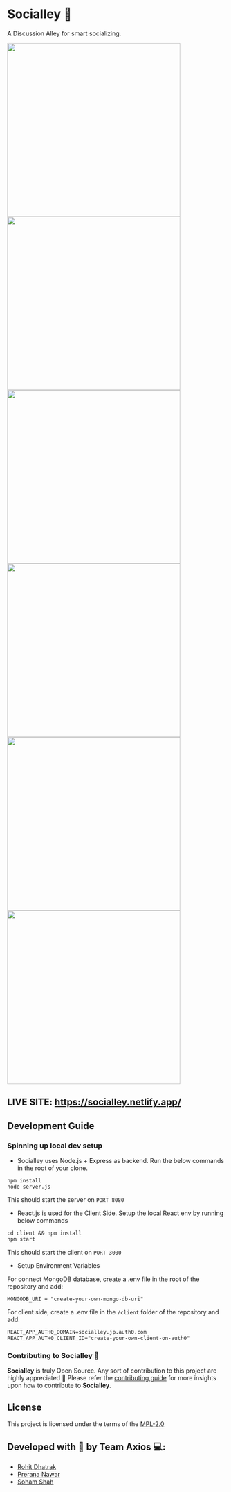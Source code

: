 # Socialley 💬

A Discussion Alley for smart socializing.


<img src="https://user-images.githubusercontent.com/57338980/116833363-53126e80-abd6-11eb-89e8-6b04ec1ba7d1.png" height="400">
<img src="https://user-images.githubusercontent.com/57338980/116833371-5c034000-abd6-11eb-9749-633f3c274ffa.png" height="400">
<img src="https://user-images.githubusercontent.com/57338980/116833375-60c7f400-abd6-11eb-806a-9128ff991dda.png" height="400">
<img src="https://user-images.githubusercontent.com/57338980/116833376-632a4e00-abd6-11eb-87e6-9ba4414a5d10.png" height="400">
<img src="https://user-images.githubusercontent.com/57338980/116833383-658ca800-abd6-11eb-805e-f94857520f27.png" height="400">
<img src="https://user-images.githubusercontent.com/57338980/116833387-67566b80-abd6-11eb-9657-02aefa779e92.png" height="400">

## LIVE SITE: https://socialley.netlify.app/

## Development Guide

### Spinning up local dev setup

- Socialley uses Node.js + Express as backend. Run the below commands in the root of your clone.
```
npm install
node server.js
```
This should start the server on `PORT 8080`

- React.js is used for the Client Side. Setup the local React env by running below commands

```
cd client && npm install
npm start
```
This should start the client on `PORT 3000`

- Setup Environment Variables

For connect MongoDB database, create a .env file in the root of the repository and add:
```
MONGODB_URI = "create-your-own-mongo-db-uri"
```

For client side, create a .env file in the `/client` folder of the repository and add:
```
REACT_APP_AUTH0_DOMAIN=socialley.jp.auth0.com
REACT_APP_AUTH0_CLIENT_ID="create-your-own-client-on-auth0"
```

### **Contributing to Socialley** 🚀
**Socialley** is truly Open Source. Any sort of contribution to this project are highly appreciated 💖 Please refer the [contributing guide](./CONTRIBUTING.md) for more insights upon how to contribute to **Socialley**.

## **License** 

This project is licensed under the terms of the
[MPL-2.0](/LICENSE)

## Developed with 💖 by **Team Axios** 💻:
* [Rohit Dhatrak](https://github.com/RohitDhatrak)
* [Prerana Nawar](https://github.com/prerana1821)
* [Soham Shah](https://github.com/sohamsshah)

